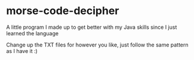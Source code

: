 # morse-code-decipher
A little program I made up to get better with my Java skills since I just learned the language

Change up the TXT files for however you like, just follow the same pattern as I have it :)
